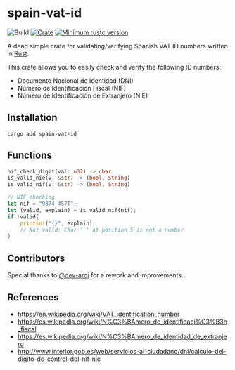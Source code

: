 # spain-vat-id
![Build](https://github.com/jsgm/spain-vat-id/actions/workflows/rust.yml/badge.svg)
[![Crate](https://img.shields.io/crates/v/spain-vat-id.svg)](https://crates.io/crates/spain-vat-id)
[![Minimum rustc version](https://img.shields.io/badge/rustc-1.59+-lightgray.svg)](https://github.com/rust-random/rand#rust-version-requirements)

A dead simple crate for validating/verifying Spanish VAT ID numbers written in [Rust](https://rust-lang.org).

This crate allows you to easily check and verify the following ID numbers:
- Documento Nacional de Identidad (DNI)
- Número de Identificación Fiscal (NIF)
- Número de Identificación de Extranjero (NIE)

## Installation
```
cargo add spain-vat-id
```

## Functions
```rust
nif_check_digit(val: u32) -> char
is_valid_nie(v: &str) -> (bool, String)
is_valid_nif(v: &str) -> (bool, String)
```

```rust
// NIF checking
let nif = "9874`457T";
let (valid, explain) = is_valid_nif(nif);
if !valid{
    println!("{}", explain);
    // Not valid: Char '`' at position 5 is not a number
}
```

## Contributors
Special thanks to [@dev-ardi](https://github.com/dev-ardi) for a rework and improvements.

## References
- https://en.wikipedia.org/wiki/VAT_identification_number
- https://es.wikipedia.org/wiki/N%C3%BAmero_de_identificaci%C3%B3n_fiscal
- https://es.wikipedia.org/wiki/N%C3%BAmero_de_identidad_de_extranjero
- http://www.interior.gob.es/web/servicios-al-ciudadano/dni/calculo-del-digito-de-control-del-nif-nie

